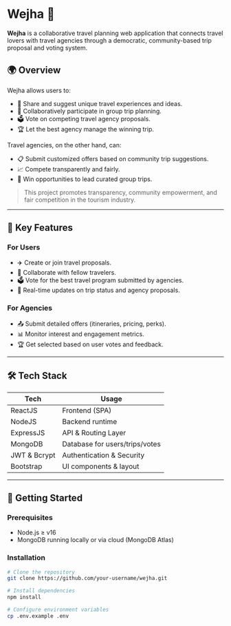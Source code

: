 # Wejha 🧭

**Wejha** is a collaborative travel planning web application that connects travel lovers with travel agencies through a democratic, community-based trip proposal and voting system.

## 🌍 Overview

Wejha allows users to:
- 📌 Share and suggest unique travel experiences and ideas.
- 🤝 Collaboratively participate in group trip planning.
- 🗳 Vote on competing travel agency proposals.
- 🏆 Let the best agency manage the winning trip.

Travel agencies, on the other hand, can:
- 📋 Submit customized offers based on community trip suggestions.
- 📈 Compete transparently and fairly.
- 🚀 Win opportunities to lead curated group trips.

> This project promotes transparency, community empowerment, and fair competition in the tourism industry.

---

## 🧠 Key Features

### For Users
- ✈️ Create or join travel proposals.
- 💬 Collaborate with fellow travelers.
- 🗳 Vote for the best travel program submitted by agencies.
- 📲 Real-time updates on trip status and agency proposals.

### For Agencies
- 📤 Submit detailed offers (itineraries, pricing, perks).
- 📊 Monitor interest and engagement metrics.
- 🏆 Get selected based on user votes and feedback.

---

## 🛠 Tech Stack

| Tech         | Usage                         |
|--------------|-------------------------------|
| ReactJS      | Frontend (SPA)                |
| NodeJS       | Backend runtime               |
| ExpressJS    | API & Routing Layer           |
| MongoDB      | Database for users/trips/votes |
| JWT & Bcrypt | Authentication & Security     |
| Bootstrap    | UI components & layout        |

---


## 🚀 Getting Started

### Prerequisites
- Node.js ≥ v16
- MongoDB running locally or via cloud (MongoDB Atlas)

### Installation

```bash
# Clone the repository
git clone https://github.com/your-username/wejha.git

# Install dependencies
npm install

# Configure environment variables
cp .env.example .env
